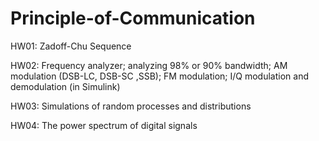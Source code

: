 # Principle-of-Communication
HW01: Zadoff-Chu Sequence  
  
HW02: Frequency analyzer; analyzing 98% or 90% bandwidth; AM modulation (DSB-LC, DSB-SC ,SSB); FM modulation; I/Q modulation and demodulation (in Simulink)  
  
HW03: Simulations of random processes and distributions  
  
HW04: The power spectrum of digital signals  
